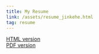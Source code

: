 ```yaml
---
title: My Resume
link: /assets/resume_jinkehe.html 
tag: resume
---
```

[HTML version](/assets/resume_jinkehe.html)  
[PDF version](/assets/resume_jinkehe.pdf)

